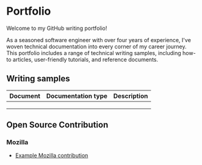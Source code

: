 # Portfolio

Welcome to my GitHub writing portfolio! 

As a seasoned software engineer with over four years of experience, I've woven technical documentation into every corner of my career journey. This portfolio includes a range of technical writing samples, including how-to articles, user-friendly tutorials, and reference documents.

## Writing samples 
| Document | Documentation type | Description |
| ------------- | ------------------ | ----------- |
||||
||||
||||

## Open Source Contribution 

### Mozilla
* [Example Mozilla contribution](https://support.mozilla.org/en-US/kb/improve-knowledge-base)
